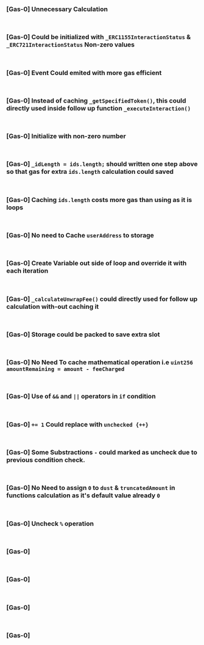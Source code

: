 ### [Gas-0] Unnecessary Calculation

```diff
```
```
```

### [Gas-0] Could be initialized with `_ERC1155InteractionStatus` & `_ERC721InteractionStatus` Non-zero values

```diff
```
```
```

### [Gas-0] Event Could emited with more gas efficient 

```diff
```
```
```

### [Gas-0] Instead of caching `_getSpecifiedToken()`, this could directly used inside follow up function `_executeInteraction()`

```diff
```
```
```

### [Gas-0] Initialize with non-zero number

```diff
```
```
```

### [Gas-0] `_idLength = ids.length;` should written one step above so that gas for extra `ids.length` calculation could saved

```diff
```
```
```

### [Gas-0] Caching `ids.length` costs more gas than using as it is loops

```diff
```
```
```

### [Gas-0] No need to Cache `userAddress` to storage

```diff
```
```
```

### [Gas-0] Create Variable out side of loop and override it with each iteration

```diff
```
```
```

### [Gas-0] `_calculateUnwrapFee()` could directly used for follow up calculation with-out caching it

```diff
```
```
```

### [Gas-0] Storage could be packed to save extra slot

```diff
```
```
```


### [Gas-0] No Need To cache mathematical operation i.e `uint256 amountRemaining = amount - feeCharged`

```diff
```
```
```

### [Gas-0] Use of `&&` and `||` operators in `if` condition

```diff
```
```
```

### [Gas-0] `+= 1` Could replace with `unchecked {++}`

```diff
```
```
```

### [Gas-0] Some Substractions `-` could marked as uncheck due to previous condition check.

```diff
```
```
```

### [Gas-0] No Need to assign `0` to `dust` & `truncatedAmount` in functions calculation as it's default value already `0` 

```diff
```
```
```

### [Gas-0] Uncheck `%` operation 

```diff
```
```
```

### [Gas-0] 

```diff
```
```
```

### [Gas-0] 

```diff
```
```
```

### [Gas-0] 

```diff
```
```
```

### [Gas-0] 

```diff
```
```
```